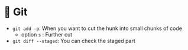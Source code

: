 # 🧙‍&nbsp;Git

- `git add -p`: When you want to cut the hunk into small chunks of code
  - option `s` : Further cut
- `git diff --staged`: You can check the staged part
